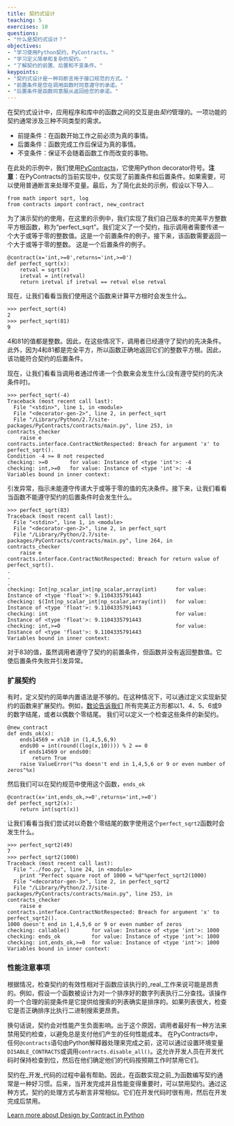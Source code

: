 ```yaml
---
title: 契约式设计
teaching: 5
exercises: 10
questions:
- "什么是契约式设计？"
objectives:
- "学习使用Python契约，PyContracts。"
- "学习定义简单和复杂的契约。"
- "了解契约的前置、后置和不变条件。"
keypoints:
- "契约式设计是一种将断言用于接口规范的方式。"
- "前置条件是您在调用函数时同意遵守的承诺。"
- "后置条件是函数同意服从返回给您的承诺。"
---
```


在契约式设计中，应用程序和库中的函数之间的交互是由*契约*管理的。一项功能的契约通常涉及三种不同类型的需求。

* 前提条件：在函数开始工作之前必须为真的事情。
* 后置条件：函数完成工作后保证为真的事情。
* 不变条件：保证不会随着函数工作而改变的事物。

在此处的示例中，我们使用[PyContracts](https://andreacensi.github.io/contracts/index.html#)，它使用Python decorator符号。**注意**：在PyContracts的当前实现中，仅实现了前置条件和后置条件。如果需要，可以使用普通断言来处理不变量。最后，为了简化此处的示例，假设以下导入...

~~~ {.python}
from math import sqrt, log
from contracts import contract, new_contract
~~~

为了演示契约的使用，在这里的示例中，我们实现了我们自己版本的完美平方整数平方根函数，称为“perfect_sqrt”。我们定义了一个契约，指示调用者需要传递一个大于或等于零的整数值。这是一个前置条件的例子。接下来，该函数需要返回一个大于或等于零的整数。 这是一个后置条件的例子。

~~~ {.python}
@contract(x='int,>=0',returns='int,>=0')
def perfect_sqrt(x):
    retval = sqrt(x)
    iretval = int(retval)
    return iretval if iretval == retval else retval
~~~

现在，让我们看看当我们使用这个函数来计算平方根时会发生什么。

~~~ {.output}
>>> perfect_sqrt(4)
2
>>> perfect_sqrt(81)
9
~~~

4和81的值都是整数。因此，在这些情况下，调用者已经遵守了契约的先决条件。此外，因为4和81都是完全平方，所以函数正确地返回它们的整数平方根。因此，该功能符合契约的后置条件。

现在，让我们看看当调用者通过传递一个负数来会发生什么(没有遵守契约的先决条件时)。

~~~ {.output}
>>> perfect_sqrt(-4)
Traceback (most recent call last):
  File "<stdin>", line 1, in <module>
  File "<decorator-gen-2>", line 2, in perfect_sqrt
  File "/Library/Python/2.7/site-packages/PyContracts/contracts/main.py", line 253, in contracts_checker
    raise e
contracts.interface.ContractNotRespected: Breach for argument 'x' to perfect_sqrt().
Condition -4 >= 0 not respected
checking: >=0       for value: Instance of <type 'int'>: -4   
checking: int,>=0   for value: Instance of <type 'int'>: -4   
Variables bound in inner context:
~~~

引发异常，指示未能遵守传递大于或等于零的值的先决条件。接下来，让我们看看当函数不能遵守契约的后置条件时会发生什么。

~~~ {.output}
>>> perfect_sqrt(83)
Traceback (most recent call last):
  File "<stdin>", line 1, in <module>
  File "<decorator-gen-2>", line 2, in perfect_sqrt
  File "/Library/Python/2.7/site-packages/PyContracts/contracts/main.py", line 264, in contracts_checker
    raise e
contracts.interface.ContractNotRespected: Breach for return value of perfect_sqrt().
.
.
.
checking: Int|np_scalar_int|np_scalar,array(int)      for value: Instance of <type 'float'>: 9.1104335791443   
checking: $(Int|np_scalar_int|np_scalar,array(int))   for value: Instance of <type 'float'>: 9.1104335791443   
checking: int                                         for value: Instance of <type 'float'>: 9.1104335791443   
checking: int,>=0                                     for value: Instance of <type 'float'>: 9.1104335791443   
Variables bound in inner context:
~~~

对于83的值，虽然调用者遵守了契约的前置条件，但函数并没有返回整数值。它使后置条件失败并引发异常。

### 扩展契约

有时，定义契约的简单内置语法是不够的。在这种情况下，可以通过定义实现新契约的函数来扩展契约。例如，[数论告诉我们](http://mathworld.wolfram.com/SquareNumber.html) 所有完美正方形都以1、4、5、6或9的数字结尾，或者以偶数个零结尾。 我们可以定义一个检查这些条件的新契约。

~~~ {.python}
@new_contract
def ends_ok(x):
    ends14569 = x%10 in (1,4,5,6,9)
    ends00 = int(round((log(x,10)))) % 2 == 0
    if ends14569 or ends00:
        return True
    raise ValueError("%s doesn't end in 1,4,5,6 or 9 or even number of zeros"%x)
~~~

然后我们可以在契约规范中使用这个函数，`ends_ok`

~~~ {.python}
@contract(x='int,ends_ok,>=0',returns='int,>=0')
def perfect_sqrt2(x):
    return int(sqrt(x))
~~~

让我们看看当我们尝试对以奇数个零结尾的数字使用这个`perfect_sqrt2`函数时会发生什么。

~~~ {.output}
>>> perfect_sqrt2(49)
7
>>> perfect_sqrt2(1000)
Traceback (most recent call last):
  File "../foo.py", line 24, in <module>
    print "Perfect square root of 1000 = %d"%perfect_sqrt2(1000)
  File "<decorator-gen-3>", line 2, in perfect_sqrt2
  File "/Library/Python/2.7/site-packages/PyContracts/contracts/main.py", line 253, in contracts_checker
    raise e
contracts.interface.ContractNotRespected: Breach for argument 'x' to perfect_sqrt2().
1000 doesn't end in 1,4,5,6 or 9 or even number of zeros
checking: callable()       for value: Instance of <type 'int'>: 1000   
checking: ends_ok          for value: Instance of <type 'int'>: 1000   
checking: int,ends_ok,>=0  for value: Instance of <type 'int'>: 1000   
Variables bound in inner context:
~~~

### 性能注意事项

根据情况，检查契约的有效性相对于函数应该执行的_real_工作来说可能是昂贵的。例如，假设一个函数被设计为对一个排序好的数字列表执行二分查找。该操作的一个合理的前提条件是它提供给搜索的列表确实是排序的。如果列表很大，检查它是否正确排序比执行二进制搜索更昂贵。

换句话说，契约会对性能产生负面影响。出于这个原因，调用者最好有一种方法来禁用契约检查，以避免总是支付他们产生的任何性能成本。 在PyContracts中，任何`@contracts`语句由Python解释器处理来完成之前，这可以通过设置环境变量`DISABLE_CONTRACTS`或调用`contracts.disable_all()`。这允许开发人员在开发代码时保持检查到位，然后在他们确定他们的代码按预期工作时禁用它们。

契约在_开发_代码的过程中最有帮助。因此，在函数实现之前_为函数编写契约通常是一种好习惯。后来，当开发完成并且性能变得重要时，可以禁用契约。通过这种方式，契约的处理方式与断言非常相似。它们在开发代码时很有用，然后在开发完成后禁用。

[Learn more about Design by Contract in Python](https://andreacensi.github.io/contracts/index.html#)
